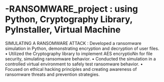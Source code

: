 # -RANSOMWARE_project : using Python, Cryptography Library, PyInstaller, Virtual Machine
SIMULATING A RANSOMWARE ATTACK :  Developed a ransomware simulation in Python, demonstrating encryption and decryption of user files.
• Utilized the Cryptography library to implement AES encryptioNn for file security, simulating ransomware behavior.
• Conducted the simulation in a controlled virtual environment to safely test ransomware behavior.
• Focused on ethical hacking principles and creating awareness of ransomware threats and prevention strategies.
